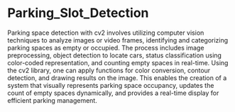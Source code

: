# Parking_Slot_Detection

Parking space detection with cv2 involves utilizing computer vision techniques to analyze images or video frames, identifying and categorizing parking spaces as empty or occupied. The process includes image preprocessing, object detection to locate cars, status classification using color-coded representation, and counting empty spaces in real-time. Using the cv2 library, one can apply functions for color conversion, contour detection, and drawing results on the image. This enables the creation of a system that visually represents parking space occupancy, updates the count of empty spaces dynamically, and provides a real-time display for efficient parking management.

